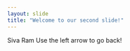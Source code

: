 ```yaml
---
layout: slide
title: "Welcome to our second slide!"
---
```

Siva Ram
Use the left arrow to go back!
